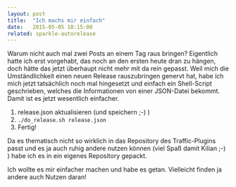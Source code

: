 ```yaml
---
layout: post
title:  "Ich machs mir einfach"
date:   2015-05-05 18:15:00
related: sparkle-autorelease
---
```

Warum nicht auch mal zwei Posts an einem Tag raus bringen?
Eigentlich hatte ich erst vorgehabt, das noch an den ersten heute dran zu hängen, doch hätte das jetzt überhaupt nicht mehr mit da rein gepasst.
Weil mich die Umständlichkeit einen neuen Release rauszubringen genervt hat, habe ich mich jetzt tatsächlich noch mal hingesetzt und einfach ein Shell-Script geschrieben, welches die Informationen von einer JSON-Datei bekommt.
Damit ist es jetzt wesentlich einfacher.
1. release.json aktualisieren (und speichern ;-) )
2. `./do_release.sh release.json`
3. Fertig!

Da es thematisch nicht so wirklich in das Repository des Traffic-Plugins passt und es ja auch ruhig andere nutzen können (viel Spaß damit Kilian ;-) ) habe ich es in ein eigenes Repository gepackt.

Ich wollte es mir einfacher machen und habe es getan.
Vielleicht finden ja andere auch Nutzen daran!
